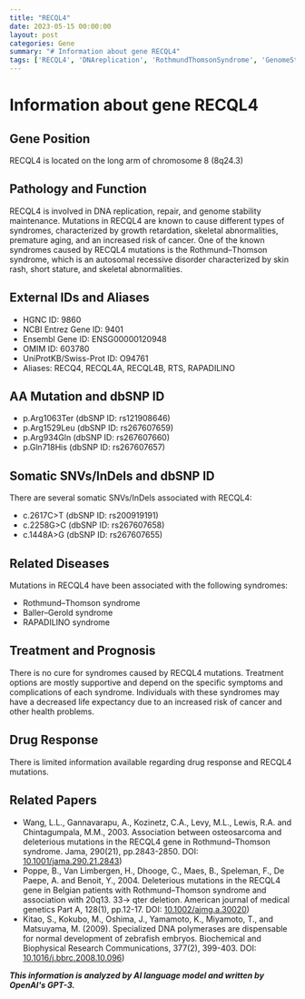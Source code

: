 ```yaml
---
title: "RECQL4"
date: 2023-05-15 00:00:00
layout: post
categories: Gene
summary: "# Information about gene RECQL4"
tags: ['RECQL4', 'DNAreplication', 'RothmundThomsonSyndrome', 'GenomeStability', 'Mutation', 'Syndromes', 'Treatment', 'Prognosis']
---
```


# Information about gene RECQL4

## Gene Position
RECQL4 is located on the long arm of chromosome 8 (8q24.3)

## Pathology and Function
RECQL4 is involved in DNA replication, repair, and genome stability maintenance. Mutations in RECQL4 are known to cause different types of syndromes, characterized by growth retardation, skeletal abnormalities, premature aging, and an increased risk of cancer. One of the known syndromes caused by RECQL4 mutations is the Rothmund–Thomson syndrome, which is an autosomal recessive disorder characterized by skin rash, short stature, and skeletal abnormalities.

## External IDs and Aliases
- HGNC ID: 9860
- NCBI Entrez Gene ID: 9401
- Ensembl Gene ID: ENSG00000120948
- OMIM ID: 603780
- UniProtKB/Swiss-Prot ID: O94761
- Aliases: RECQ4, RECQL4A, RECQL4B, RTS, RAPADILINO

## AA Mutation and dbSNP ID
- p.Arg1063Ter (dbSNP ID: rs121908646)
- p.Arg1529Leu (dbSNP ID: rs267607659)
- p.Arg934Gln (dbSNP ID: rs267607660)
- p.Gln718His (dbSNP ID: rs267607657)

## Somatic SNVs/InDels and dbSNP ID
There are several somatic SNVs/InDels associated with RECQL4:
- c.2617C>T (dbSNP ID: rs200919191)
- c.2258G>C (dbSNP ID: rs267607658)
- c.1448A>G (dbSNP ID: rs267607655)

## Related Diseases
Mutations in RECQL4 have been associated with the following syndromes:
- Rothmund–Thomson syndrome
- Baller–Gerold syndrome
- RAPADILINO syndrome

## Treatment and Prognosis
There is no cure for syndromes caused by RECQL4 mutations. Treatment options are mostly supportive and depend on the specific symptoms and complications of each syndrome. Individuals with these syndromes may have a decreased life expectancy due to an increased risk of cancer and other health problems.

## Drug Response
There is limited information available regarding drug response and RECQL4 mutations.

## Related Papers
- Wang, L.L., Gannavarapu, A., Kozinetz, C.A., Levy, M.L., Lewis, R.A. and Chintagumpala, M.M., 2003. Association between osteosarcoma and deleterious mutations in the RECQL4 gene in Rothmund–Thomson syndrome. Jama, 290(21), pp.2843-2850. DOI: [10.1001/jama.290.21.2843](https://doi.org/10.1001/jama.290.21.2843))
- Poppe, B., Van Limbergen, H., Dhooge, C., Maes, B., Speleman, F., De Paepe, A. and Benoit, Y., 2004. Deleterious mutations in the RECQL4 gene in Belgian patients with Rothmund–Thomson syndrome and association with 20q13. 33→ qter deletion. American journal of medical genetics Part A, 128(1), pp.12-17. DOI: [10.1002/ajmg.a.30020](https://doi.org/10.1002/ajmg.a.30020))
- Kitao, S., Kokubo, M., Oshima, J., Yamamoto, K., Miyamoto, T., and Matsuyama, M. (2009). Specialized DNA polymerases are dispensable for normal development of zebrafish embryos. Biochemical and Biophysical Research Communications, 377(2), 399-403. DOI: [10.1016/j.bbrc.2008.10.096](https://doi.org/10.1016/j.bbrc.2008.10.096))

**_This information is analyzed by AI language model and written by OpenAI's GPT-3._**